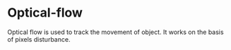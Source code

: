 # Optical-flow
Optical flow is used to  track the movement of object. It works on the basis of pixels disturbance. 
